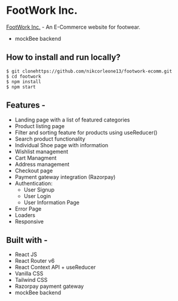 # FootWork Inc.

[FootWork Inc.](https://footwork.vercel.app/) - An E-Commerce website for footwear.



- mockBee backend

## How to install and run locally?

```
$ git clonehttps://github.com/nikcorleone13/footwork-ecomm.git
$ cd footwork
$ npm install
$ npm start
```

## Features -

- Landing page with a list of featured categories
- Product listing page
- Filter and sorting feature for products using useReducer()
- Search product functionality 
- Individual Shoe page with information
- Wishlist management
- Cart Managment
- Address management
- Checkout page
- Payment gateway integration (Razorpay)
- Authentication:
  - User Signup
  - User Login
  - User Information Page
- Error Page
- Loaders
- Responsive

## Built with -

- React JS
- React Router v6
- React Context API + useReducer
- Vanilla CSS
- Tailwind CSS
- Razorpay payment gateway
- mockBee backend

